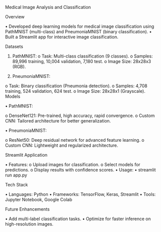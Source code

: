 Medical Image Analysis and Classification


Overview


•	Developed deep learning models for medical image classification using PathMNIST (multi-class) and PneumoniaMNIST (binary classification).
•	Built a Streamlit app for interactive image classification.


Datasets

1.	PathMNIST: 
o	Task: Multi-class classification (9 classes).
o	Samples: 89,996 training, 10,004 validation, 7,180 test.
o	Image Size: 28x28x3 (RGB).


3.	PneumoniaMNIST:
   
o	Task: Binary classification (Pneumonia detection).
o	Samples: 4,708 training, 524 validation, 624 test.
o	Image Size: 28x28x1 (Grayscale).
Models


•	PathMNIST:

o	DenseNet121: Pre-trained, high accuracy, rapid convergence.
o	Custom CNN: Tailored architecture for better generalization.


•	PneumoniaMNIST: 

o	ResNet50: Deep residual network for advanced feature learning.
o	Custom CNN: Lightweight and regularized architecture.


Streamlit Application

•	Features: 
o	Upload images for classification.
o	Select models for predictions.
o	Display results with confidence scores.
•	Usage: 
•	streamlit run app.py


Tech Stack

•	Languages: Python
•	Frameworks: TensorFlow, Keras, Streamlit
•	Tools: Jupyter Notebook, Google Colab


Future Enhancements

•	Add multi-label classification tasks.
•	Optimize for faster inference on high-resolution images.
